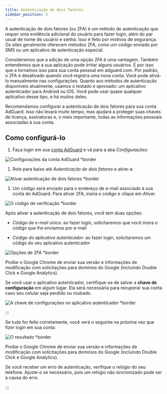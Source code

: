 ```yaml
---
title: Autenticação de dois fatores
sidebar_position: 3
---
```


A autenticação de dois fatores (ou 2FA) é um método de autenticação que requer uma evidência adicional do usuário para fazer login, além do par usual de nome de usuário e senha. Isso é feito por motivos de segurança. Os sites geralmente oferecem métodos 2FA, como um código enviado por SMS ou um aplicativo de autenticação especial.

Consideramos que a adição de uma opção 2FA é uma vantagem. Também entendemos que a sua aplicação pode irritar alguns usuários. É por isso que a tornamos isso para sua conta pessoal em adguard.com. Por padrão, o 2FA é desativado quando você registra uma nova conta. Você pode ativá-lo manualmente nas configurações. Quanto aos métodos de autenticação disponíveis atualmente, usamos o testado e aprovado: um aplicativo autenticador para Android ou iOS. Você pode usar quase qualquer aplicativo desse tipo, e há muitos deles.

Recomendamos configurar a autenticação de dois fatores para sua conta AdGuard. Isso não levará muito tempo, mas ajudará a proteger suas chaves de licença, assinaturas e, o mais importante, todas as informações pessoais associadas à sua conta.

## Como configurá-lo

1. Faça login em sua [conta AdGuard](https://auth.adguardaccount.com/login.html) e vá para a aba *Configurações*:

 ![Configurações da conta AdGuard *border](https://cdn.adtidy.org/content/kb/ad_blocker/general/2fa_1.png)

1. Role para baixo até *Autenticação de dois fatores* e ative-a:

 ![Ativar autenticação de dois fatores *border](https://cdn.adtidy.org/content/kb/ad_blocker/general/2fa_2.png)

1. Um código será enviado para o endereço de e-mail associado à sua conta do AdGuard. Para ativar 2FA, insira o código e clique em *Ativar*.

 ![O código de verificação *border](https://cdn.adtidy.org/content/kb/ad_blocker/general/2fa_3.png?)

Após ativar a autenticação de dois fatores, você tem duas opções:

- *Código de e-mail único*: ao fazer login, solicitaremos que você insira o código que lhe enviamos por e-mail

- *Código do aplicativo autenticador*: ao fazer login, solicitaremos um código do seu aplicativo autenticador

![Opções de 2FA *border](https://cdn.adtidy.org/content/kb/ad_blocker/general/2fa_4.png)

Proíbe o Google Chrome de enviar sua versão e informações de modificação com solicitações para domínios do Google (incluindo Double Click e Google Analytics).

Se você usar o aplicativo autenticador, certifique-se de salvar a **chave de configuração** em algum lugar. Ela será necessária para recuperar sua conta caso seu celular seja perdido ou roubado.

![A chave de configurações no aplicativo autenticador *border](https://cdn.adtidy.org/content/kb/ad_blocker/general/setup_key.png)

:::

Se tudo for feito corretamente, você verá o seguinte na próxima vez que fizer login em sua conta:

![O resultado *border](https://cdn.adtidy.org/content/kb/ad_blocker/general/2fa_5.png)

Proíbe o Google Chrome de enviar sua versão e informações de modificação com solicitações para domínios do Google (incluindo Double Click e Google Analytics).

Se você receber um erro de autenticação, verifique o relógio do seu telefone. Ajuste-o se necessário, pois um relógio não sincronizado pode ser a causa do erro.

:::
